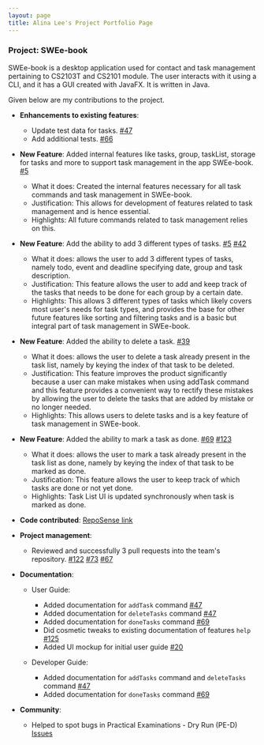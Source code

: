 ```yaml
---
layout: page
title: Alina Lee's Project Portfolio Page
---
```

### Project: SWEe-book

SWEe-book is a desktop application used for contact and task management pertaining to CS2103T and CS2101 module. The user interacts with it using a CLI, and it has a GUI created with JavaFX. It is written in Java.

Given below are my contributions to the project.

* **Enhancements to existing features**:
    * Update test data for tasks. [#47](https://github.com/AY2122S1-CS2103T-W12-2/tp/pull/47)
    * Add additional tests. [#66](https://github.com/AY2122S1-CS2103T-W12-2/tp/pull/66)

* **New Feature**: Added internal features like tasks, group, taskList, storage for tasks and more to support task management in the app SWEe-book. [#5](https://github.com/AY2122S1-CS2103T-W12-2/tp/pull/5)
    * What it does: Created the internal features necessary for all task commands and task management in SWEe-book.
    * Justification: This allows for development of features related to task management and is hence essential.
    * Highlights: All future commands related to task management relies on this.

* **New Feature**: Add the ability to add 3 different types of tasks. [#5](https://github.com/AY2122S1-CS2103T-W12-2/tp/pull/5) [#42](https://github.com/AY2122S1-CS2103T-W12-2/tp/pull/42)
    * What it does: allows the user to add 3 different types of tasks, namely todo, event and deadline specifying date, group and task description.
    * Justification: This feature allows the user to add and keep track of the tasks that needs to be done for each group by a certain date.
    * Highlights: This allows 3 different types of tasks which likely covers most user's needs for task types, and
      provides the base for other future features like sorting and filtering tasks and is a basic but integral part of task management in SWEe-book.

* **New Feature**: Added the ability to delete a task. [#39](https://github.com/AY2122S1-CS2103T-W12-2/tp/pull/39)
    * What it does: allows the user to delete a task already present in the task list, namely by keying the index of that task to be deleted.
    * Justification: This feature improves the product significantly because a user can make mistakes when using addTask
      command and this feature provides a convenient way to rectify these mistakes by allowing the user to delete the tasks that are added by mistake or no longer needed.
    * Highlights: This allows users to delete tasks and is a key feature of task management in SWEe-book.

* **New Feature**: Added the ability to mark a task as done. [#69](https://github.com/AY2122S1-CS2103T-W12-2/tp/pull/69) [#123](https://github.com/AY2122S1-CS2103T-W12-2/tp/pull/123)
    * What it does: allows the user to mark a task already present in the task list as done, namely by keying the index of that task to be marked as done.
    * Justification: This feature allows the user to keep track of which tasks are done or not yet done.
    * Highlights: Task List UI is updated synchronously when task is marked as done.

* **Code contributed**: [RepoSense link](https://nus-cs2103-ay2122s1.github.io/tp-dashboard/?search=&sort=groupTitle&sortWithin=title&timeframe=commit&mergegroup=&groupSelect=groupByRepos&breakdown=true&checkedFileTypes=docs~functional-code~test-code~other&since=2021-09-17&tabOpen=true&tabType=authorship&tabAuthor=alinaleehx&tabRepo=AY2122S1-CS2103T-W12-2%2Ftp%5Bmaster%5D&authorshipIsMergeGroup=false&authorshipFileTypes=docs~functional-code~test-code&authorshipIsBinaryFileTypeChecked=false)

* **Project management**:
    * Reviewed and successfully 3 pull requests into the team's repository. [#122](https://github.com/AY2122S1-CS2103T-W12-2/tp/pull/122) 
      [#73](https://github.com/AY2122S1-CS2103T-W12-2/tp/pull/73) [#67](https://github.com/AY2122S1-CS2103T-W12-2/tp/pull/67)

* **Documentation**:
    * User Guide:
        * Added documentation for `addTask` command [#47](https://github.com/AY2122S1-CS2103T-W12-2/tp/pull/47)
        * Added documentation for `deleteTasks` command [#47](https://github.com/AY2122S1-CS2103T-W12-2/tp/pull/47)
        * Added documentation for `doneTasks` command [#69](https://github.com/AY2122S1-CS2103T-W12-2/tp/pull/69)
        * Did cosmetic tweaks to existing documentation of features `help` [#125](https://github.com/AY2122S1-CS2103T-W12-2/tp/pull/125)
        * Added UI mockup for initial user guide [#20](https://github.com/AY2122S1-CS2103T-W12-2/tp/pull/20)

    * Developer Guide:
        * Added documentation for `addTasks` command and `deleteTasks` command [#47](https://github.com/AY2122S1-CS2103T-W12-2/tp/pull/47)
        * Added documentation for `doneTasks` command [#69](https://github.com/AY2122S1-CS2103T-W12-2/tp/pull/69)

* **Community**:
    * Helped to spot bugs in Practical Examinations - Dry Run (PE-D) [Issues](https://github.com/alinaleehx/ped/issues)
